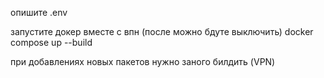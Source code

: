опишите .env

запустите докер вместе с впн (после можно бдуте выключить)
docker compose up --build 

при добавлениях новых пакетов нужно заного билдить (VPN)